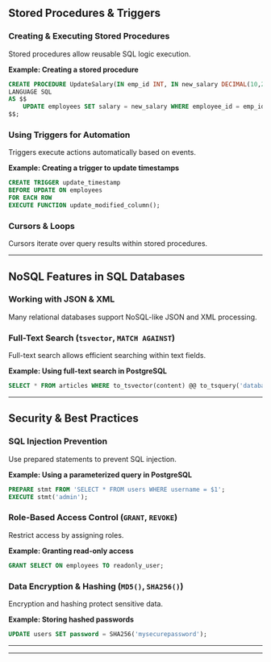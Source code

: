 ## **Stored Procedures & Triggers**

### **Creating & Executing Stored Procedures**
Stored procedures allow reusable SQL logic execution.

**Example: Creating a stored procedure**
```sql
CREATE PROCEDURE UpdateSalary(IN emp_id INT, IN new_salary DECIMAL(10,2))
LANGUAGE SQL
AS $$
    UPDATE employees SET salary = new_salary WHERE employee_id = emp_id;
$$;
```

### **Using Triggers for Automation**
Triggers execute actions automatically based on events.

**Example: Creating a trigger to update timestamps**
```sql
CREATE TRIGGER update_timestamp
BEFORE UPDATE ON employees
FOR EACH ROW
EXECUTE FUNCTION update_modified_column();
```

### **Cursors & Loops**
Cursors iterate over query results within stored procedures.

---

## **NoSQL Features in SQL Databases**

### **Working with JSON & XML**
Many relational databases support NoSQL-like JSON and XML processing.

### **Full-Text Search (`tsvector`, `MATCH AGAINST`)**
Full-text search allows efficient searching within text fields.

**Example: Using full-text search in PostgreSQL**
```sql
SELECT * FROM articles WHERE to_tsvector(content) @@ to_tsquery('database');
```

---

## **Security & Best Practices**

### **SQL Injection Prevention**
Use prepared statements to prevent SQL injection.

**Example: Using a parameterized query in PostgreSQL**
```sql
PREPARE stmt FROM 'SELECT * FROM users WHERE username = $1';
EXECUTE stmt('admin');
```

### **Role-Based Access Control (`GRANT`, `REVOKE`)**
Restrict access by assigning roles.

**Example: Granting read-only access**
```sql
GRANT SELECT ON employees TO readonly_user;
```

### **Data Encryption & Hashing (`MD5()`, `SHA256()`)**
Encryption and hashing protect sensitive data.

**Example: Storing hashed passwords**
```sql
UPDATE users SET password = SHA256('mysecurepassword');
```

---

---
